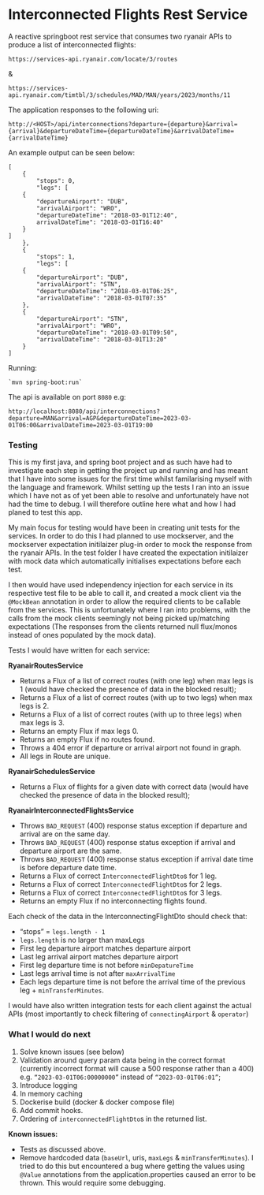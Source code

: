 # Interconnected Flights Rest Service

A reactive springboot rest service that consumes two ryanair APIs to produce a list of interconnected flights:

`https://services-api.ryanair.com/locate/3/routes`

&

`https://services-api.ryanair.com/timtbl/3/schedules/MAD/MAN/years/2023/months/11`

The application responses to the following uri:

`http://<HOST>/api/interconnections?departure={departure}&arrival=
{arrival}&departureDateTime={departureDateTime}&arrivalDateTime={arrivalDateTime}`

An example output can be seen below:

```
[
    {
        "stops": 0,
        "legs": [
    {
        "departureAirport": "DUB",
        "arrivalAirport": "WRO",
        "departureDateTime": "2018-03-01T12:40",
        arrivalDateTime": "2018-03-01T16:40"
    }
]
    },
    {
        "stops": 1,
        "legs": [
    {
        "departureAirport": "DUB",
        "arrivalAirport": "STN",
        "departureDateTime": "2018-03-01T06:25",
        "arrivalDateTime": "2018-03-01T07:35"
    },
    {
        "departureAirport": "STN",
        "arrivalAirport": "WRO",
        "departureDateTime": "2018-03-01T09:50",
        "arrivalDateTime": "2018-03-01T13:20"
    }
]
```

Running:

```
`mvn spring-boot:run`
```

The api is available on port `8080` e.g:

```
http://localhost:8080/api/interconnections?departure=MAN&arrival=AGP&departureDateTime=2023-03-01T06:00&arrivalDateTime=2023-03-01T19:00
```

### Testing

This is my first java, and spring boot project and as such have had to investigate each step in getting the project up and running and has meant that I have into some issues for the first time whilst familarising myself with the language and framework. Whilst setting up the tests I ran into an issue which I have not as of yet been able to resolve and unfortunately have not had the time to debug. I will therefore outline here what and how I had planed to test this app.

My main focus for testing would have been in creating unit tests for the services. In order to do this I had planned to use mockserver, and the mockserver expectation initilaizer plug-in order to mock the response from the ryanair APIs. In the test folder I have created the expectation initilaizer with mock data which automatically initialises expectations before each test.

I then would have used independency injection for each service in its respective test file to be able to call it, and created a mock client via the `@MockBean` annotation in order to allow the required clients to be callable from the services. This is unfortunately where I ran into problems, with the calls from the mock clients seemingly not being picked up/matching expectations (The responses from the clients returned null flux/monos instead of ones populated by the mock data).

Tests I would have written for each service:

**RyanairRoutesService**

- Returns a Flux of a list of correct routes (with one leg) when max legs is 1 (would have checked the presence of data in the blocked result);
- Returns a Flux of a list of correct routes (with up to two legs) when max legs is 2.
- Returns a Flux of a list of correct routes (with up to three legs) when max legs is 3.
- Returns an empty Flux if max legs 0.
- Returns an empty Flux if no routes found.
- Throws a 404 error if departure or arrival airport not found in graph.
- All legs in Route are unique.

**RyanairSchedulesService**

- Returns a Flux of flights for a given date with correct data (would have checked the presence of data in the blocked result);

**RyanairInterconnectedFlightsService**

- Throws `BAD_REQUEST` (400) response status exception if departure and arrival are on the same day.
- Throws `BAD_REQUEST` (400) response status exception if arrival and departure airport are the same.
- Throws `BAD_REQUEST` (400) response status exception if arrival date time is before departure date time.
- Returns a Flux of correct `InterconnectedFlightDto`s for 1 leg.
- Returns a Flux of correct `InterconnectedFlightDto`s for 2 legs.
- Returns a Flux of correct `InterconnectedFlightDto`s for 3 legs.
- Returns an empty Flux if no interconnecting flights found.

Each check of the data in the InterconnectingFlightDto should check that:

- “stops” = `legs.length - 1`
- `legs.length` is no larger than maxLegs
- First leg departure airport matches departure airport
- Last leg arrival airport matches departure airport
- First leg departure time is not before `minDepatureTime`
- Last legs arrival time is not after `maxArrivalTime`
- Each legs departure time is not before the arrival time of the previous leg + `minTransferMinutes`.

I would have also written integration tests for each client against the actual APIs (most importantly to check filtering of `connectingAirport` & `operator`)

### What I would do next

1. Solve known issues (see below)
2. Validation around query param data being in the correct format (currently incorrect format will cause a 500 response rather than a 400) e.g. `“2023-03-01T06:00000000”` instead of `“2023-03-01T06:01”`;
3. Introduce logging
4. In memory caching
5. Dockerise build (docker & docker compose file)
6. Add commit hooks.
7. Ordering of `interconnectedFlightDto`s in the returned list.

**Known issues:**

- Tests as discussed above.
- Remove hardcoded data (`baseUrl`, uris, `maxLegs` & `minTransferMinutes`). I tried to do this but encountered a bug where getting the values using `@Value` annotations from the application.properties caused an error to be thrown. This would require some debugging.

